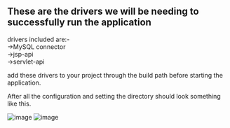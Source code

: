 ## These are the drivers we will be needing to successfully run the application 
drivers included are:-<br>
->MySQL connector<br>
->jsp-api<br>
->servlet-api<br>


add these drivers to your project through the build path before starting the application.


After all the configuration and setting the directory should look something like this.


![image](https://user-images.githubusercontent.com/60113543/120688072-4d06fa80-c4c0-11eb-82f9-02b62dfe89a0.png)
 ![image](https://user-images.githubusercontent.com/60113543/120688097-55f7cc00-c4c0-11eb-9eb9-6b789553411e.png)

